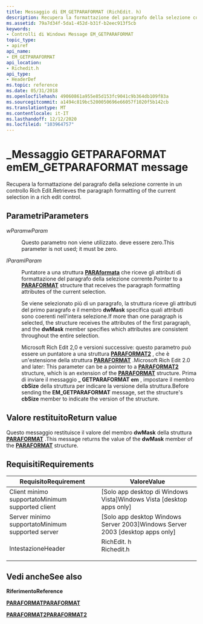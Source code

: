 ```yaml
---
title: Messaggio di EM_GETPARAFORMAT (RichEdit. h)
description: Recupera la formattazione del paragrafo della selezione corrente in un controllo Rich Edit.
ms.assetid: 79a7d34f-5da1-452d-b31f-b2eec913f5cb
keywords:
- Controlli di Windows Message EM_GETPARAFORMAT
topic_type:
- apiref
api_name:
- EM_GETPARAFORMAT
api_location:
- Richedit.h
api_type:
- HeaderDef
ms.topic: reference
ms.date: 05/31/2018
ms.openlocfilehash: 49060861a955e85d153fc9041c9b364db109f83a
ms.sourcegitcommit: a1494c819bc5200050696e66057f1020f5b142cb
ms.translationtype: MT
ms.contentlocale: it-IT
ms.lasthandoff: 12/12/2020
ms.locfileid: "103964757"
---
```

# <a name="em_getparaformat-message"></a><span data-ttu-id="667c5-104">\_Messaggio GETPARAFORMAT em</span><span class="sxs-lookup"><span data-stu-id="667c5-104">EM\_GETPARAFORMAT message</span></span>

<span data-ttu-id="667c5-105">Recupera la formattazione del paragrafo della selezione corrente in un controllo Rich Edit.</span><span class="sxs-lookup"><span data-stu-id="667c5-105">Retrieves the paragraph formatting of the current selection in a rich edit control.</span></span>

## <a name="parameters"></a><span data-ttu-id="667c5-106">Parametri</span><span class="sxs-lookup"><span data-stu-id="667c5-106">Parameters</span></span>

<dl> <dt>

<span data-ttu-id="667c5-107">*wParam*</span><span class="sxs-lookup"><span data-stu-id="667c5-107">*wParam*</span></span> 
</dt> <dd>

<span data-ttu-id="667c5-108">Questo parametro non viene utilizzato. deve essere zero.</span><span class="sxs-lookup"><span data-stu-id="667c5-108">This parameter is not used; it must be zero.</span></span>

</dd> <dt>

<span data-ttu-id="667c5-109">*lParam*</span><span class="sxs-lookup"><span data-stu-id="667c5-109">*lParam*</span></span> 
</dt> <dd>

<span data-ttu-id="667c5-110">Puntatore a una struttura [**PARAformata**](/windows/desktop/api/Richedit/ns-richedit-paraformat) che riceve gli attributi di formattazione del paragrafo della selezione corrente.</span><span class="sxs-lookup"><span data-stu-id="667c5-110">Pointer to a [**PARAFORMAT**](/windows/desktop/api/Richedit/ns-richedit-paraformat) structure that receives the paragraph formatting attributes of the current selection.</span></span>

<span data-ttu-id="667c5-111">Se viene selezionato più di un paragrafo, la struttura riceve gli attributi del primo paragrafo e il membro **dwMask** specifica quali attributi sono coerenti nell'intera selezione.</span><span class="sxs-lookup"><span data-stu-id="667c5-111">If more than one paragraph is selected, the structure receives the attributes of the first paragraph, and the **dwMask** member specifies which attributes are consistent throughout the entire selection.</span></span>

<span data-ttu-id="667c5-112">Microsoft Rich Edit 2,0 e versioni successive: questo parametro può essere un puntatore a una struttura [**PARAFORMAT2**](/windows/desktop/api/Richedit/ns-richedit-paraformat2) , che è un'estensione della struttura [**PARAFORMAT**](/windows/desktop/api/Richedit/ns-richedit-paraformat) .</span><span class="sxs-lookup"><span data-stu-id="667c5-112">Microsoft Rich Edit 2.0 and later: This parameter can be a pointer to a [**PARAFORMAT2**](/windows/desktop/api/Richedit/ns-richedit-paraformat2) structure, which is an extension of the [**PARAFORMAT**](/windows/desktop/api/Richedit/ns-richedit-paraformat) structure.</span></span> <span data-ttu-id="667c5-113">Prima di inviare il messaggio **\_ GETPARAFORMAT em** , impostare il membro **cbSize** della struttura per indicare la versione della struttura.</span><span class="sxs-lookup"><span data-stu-id="667c5-113">Before sending the **EM\_GETPARAFORMAT** message, set the structure's **cbSize** member to indicate the version of the structure.</span></span>

</dd> </dl>

## <a name="return-value"></a><span data-ttu-id="667c5-114">Valore restituito</span><span class="sxs-lookup"><span data-stu-id="667c5-114">Return value</span></span>

<span data-ttu-id="667c5-115">Questo messaggio restituisce il valore del membro **dwMask** della struttura [**PARAFORMAT**](/windows/desktop/api/Richedit/ns-richedit-paraformat) .</span><span class="sxs-lookup"><span data-stu-id="667c5-115">This message returns the value of the **dwMask** member of the [**PARAFORMAT**](/windows/desktop/api/Richedit/ns-richedit-paraformat) structure.</span></span>

## <a name="requirements"></a><span data-ttu-id="667c5-116">Requisiti</span><span class="sxs-lookup"><span data-stu-id="667c5-116">Requirements</span></span>



| <span data-ttu-id="667c5-117">Requisito</span><span class="sxs-lookup"><span data-stu-id="667c5-117">Requirement</span></span> | <span data-ttu-id="667c5-118">Valore</span><span class="sxs-lookup"><span data-stu-id="667c5-118">Value</span></span> |
|-------------------------------------|---------------------------------------------------------------------------------------|
| <span data-ttu-id="667c5-119">Client minimo supportato</span><span class="sxs-lookup"><span data-stu-id="667c5-119">Minimum supported client</span></span><br/> | <span data-ttu-id="667c5-120">\[Solo app desktop di Windows Vista\]</span><span class="sxs-lookup"><span data-stu-id="667c5-120">Windows Vista \[desktop apps only\]</span></span><br/>                                        |
| <span data-ttu-id="667c5-121">Server minimo supportato</span><span class="sxs-lookup"><span data-stu-id="667c5-121">Minimum supported server</span></span><br/> | <span data-ttu-id="667c5-122">\[Solo app desktop Windows Server 2003\]</span><span class="sxs-lookup"><span data-stu-id="667c5-122">Windows Server 2003 \[desktop apps only\]</span></span><br/>                                  |
| <span data-ttu-id="667c5-123">Intestazione</span><span class="sxs-lookup"><span data-stu-id="667c5-123">Header</span></span><br/>                   | <dl> <span data-ttu-id="667c5-124"><dt>RichEdit. h</dt></span><span class="sxs-lookup"><span data-stu-id="667c5-124"><dt>Richedit.h</dt></span></span> </dl> |



## <a name="see-also"></a><span data-ttu-id="667c5-125">Vedi anche</span><span class="sxs-lookup"><span data-stu-id="667c5-125">See also</span></span>

<dl> <dt>

<span data-ttu-id="667c5-126">**Riferimento**</span><span class="sxs-lookup"><span data-stu-id="667c5-126">**Reference**</span></span>
</dt> <dt>

[<span data-ttu-id="667c5-127">**PARAFORMAT**</span><span class="sxs-lookup"><span data-stu-id="667c5-127">**PARAFORMAT**</span></span>](/windows/desktop/api/Richedit/ns-richedit-paraformat)
</dt> <dt>

[<span data-ttu-id="667c5-128">**PARAFORMAT2**</span><span class="sxs-lookup"><span data-stu-id="667c5-128">**PARAFORMAT2**</span></span>](/windows/desktop/api/Richedit/ns-richedit-paraformat2)
</dt> </dl>

 

 





